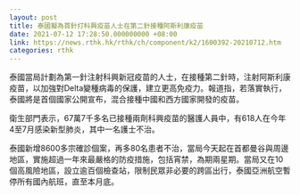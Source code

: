 ```yaml
---
layout: post
title: 泰國擬為首針打科興疫苗人士在第二針接種阿斯利康疫苗
date: 2021-07-12 17:28:50.000000000 +08:00
link: https://news.rthk.hk/rthk/ch/component/k2/1600392-20210712.htm
categories: rthk
---
```


泰國當局計劃為第一針注射科興新冠疫苗的人士，在接種第二針時，注射阿斯利康疫苗，以加強對Delta變種病毒的保護，建立更高免疫力。報道指，若落實執行，泰國將是首個國家公開宣布，混合接種中國和西方國家開發的疫苗。

衛生部門表示，67萬7千多名已接種兩劑科興疫苗的醫護人員中，有618人在今年4至7月感染新型肺炎，其中一名護士不治。

泰國新增8600多宗確診個案，再多80名患者不治，當局今天起在首都曼谷與周邊地區，實施超過一年來最嚴格的防疫措施，包括宵禁，為期兩星期。當局又在10個高風險地區，設立逾百個檢查站，限制民眾非必要的跨區出行，泰國亞洲航空暫停所有國內航班，直至本月底。
